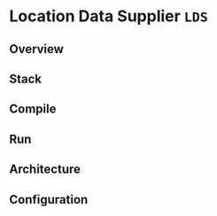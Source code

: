 # Location Data Supplier `LDS`

## Overview

## Stack

## Compile

## Run

## Architecture

## Configuration
